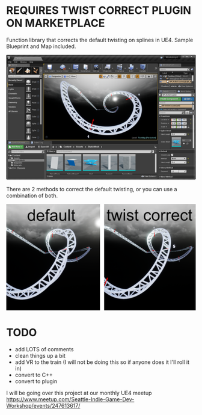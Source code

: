 # REQUIRES TWIST CORRECT PLUGIN ON MARKETPLACE
Function library that corrects the default twisting on splines in UE4. Sample Blueprint and Map included. 

![alt text](https://github.com/ryangadz/Workshop3_TwistCorrect/blob/master/2018-03-02.png)


There are 2 methods to correct the default twisting, or you can use a combination of both. 

![alt text](https://github.com/ryangadz/Workshop3_TwistCorrect/blob/master/TwistCorrect.png)

# TODO
- add LOTS of comments 
- clean things up a bit
- add VR to the train (I will not be doing this so if anyone does it I'll roll it in)
- convert to C++
- convert to plugin

I will be going over this project at our monthly UE4 meetup
https://www.meetup.com/Seattle-Indie-Game-Dev-Workshop/events/247613617/
